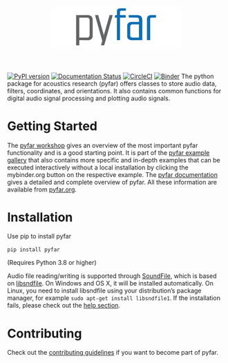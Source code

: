 <h1 align="center">
<img src="https://github.com/pyfar/gallery/raw/main/docs/resources/logos/pyfar_logos_fixed_size_pyfar.png" width="300">
</h1><br>



[![PyPI version](https://badge.fury.io/py/pyfar.svg)](https://badge.fury.io/py/pyfar)
[![Documentation Status](https://readthedocs.org/projects/pyfar/badge/?version=latest)](https://pyfar.readthedocs.io/en/latest/?badge=latest)
[![CircleCI](https://circleci.com/gh/pyfar/pyfar.svg?style=shield)](https://circleci.com/gh/pyfar/pyfar)
[![Binder](https://mybinder.org/badge_logo.svg)](https://mybinder.org/v2/gh/pyfar/gallery/main?labpath=docs/gallery/interactive/pyfar_introduction.ipynb)
The python package for acoustics research (pyfar) offers classes to store audio data, filters, coordinates, and orientations. It also contains common functions for digital audio signal processing and plotting audio signals.

Getting Started
===============

The [pyfar workshop](https://mybinder.org/v2/gh/pyfar/gallery/main?labpath=docs/gallery/interactive/pyfar_introduction.ipynb)
gives an overview of the most important pyfar functionality and is a good
starting point. It is part of the [pyfar example gallery](https://pyfar-gallery.readthedocs.io/en/latest/examples_gallery.html)
that also contains more specific and in-depth
examples that can be executed interactively without a local installation by
clicking the mybinder.org button on the respective example. The
[pyfar documentation](https://pyfar.readthedocs.io) gives a detailed and complete overview of pyfar. All
these information are available from [pyfar.org](https://pyfar.org).

Installation
============

Use pip to install pyfar

    pip install pyfar

(Requires Python 3.8 or higher)

Audio file reading/writing is supported through [SoundFile](https://python-soundfile.readthedocs.io), which is based on
[libsndfile](http://www.mega-nerd.com/libsndfile/). On Windows and OS X, it will be installed automatically.
On Linux, you need to install libsndfile using your distribution’s package manager, for example ``sudo apt-get install libsndfile1``.
If the installation fails, please check out the [help section](https://pyfar-gallery.readthedocs.io/en/latest/help).

Contributing
============

Check out the [contributing guidelines](https://pyfar.readthedocs.io/en/stable/contributing.html) if you want to become part of pyfar.
